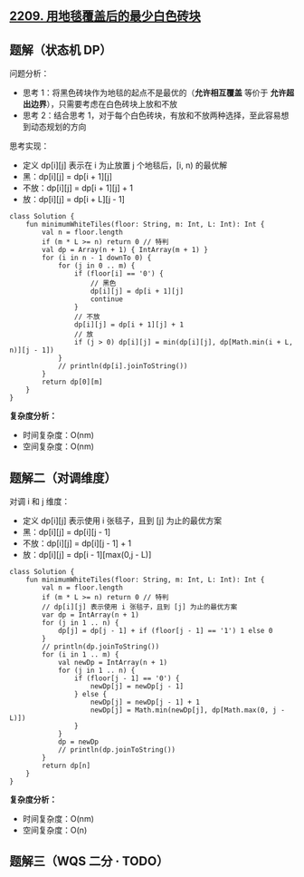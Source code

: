 ## [2209. 用地毯覆盖后的最少白色砖块](https://leetcode.cn/problems/minimum-white-tiles-after-covering-with-carpets/)

## 题解（状态机 DP）

问题分析：
- 思考 1：将黑色砖块作为地毯的起点不是最优的（**允许相互覆盖** 等价于 **允许超出边界**），只需要考虑在白色砖块上放和不放
- 思考 2：结合思考 1，对于每个白色砖块，有放和不放两种选择，至此容易想到动态规划的方向

思考实现：
- 定义 dp[i][j] 表示在 i 为止放置 j 个地毯后，[i, n) 的最优解
- 黑：dp[i][j] = dp[i + 1][j]
- 不放：dp[i][j] = dp[i + 1][j] + 1
- 放：dp[i][j] = dp[i + L][j - 1]

```
class Solution {
    fun minimumWhiteTiles(floor: String, m: Int, L: Int): Int {
        val n = floor.length
        if (m * L >= n) return 0 // 特判
        val dp = Array(n + 1) { IntArray(m + 1) }
        for (i in n - 1 downTo 0) {
            for (j in 0 .. m) {
                if (floor[i] == '0') {
                    // 黑色
                    dp[i][j] = dp[i + 1][j]
                    continue
                }
                // 不放
                dp[i][j] = dp[i + 1][j] + 1
                // 放
                if (j > 0) dp[i][j] = min(dp[i][j], dp[Math.min(i + L, n)][j - 1])
            }
            // println(dp[i].joinToString())
        }
        return dp[0][m]
    }
}
```

**复杂度分析：**
- 时间复杂度：O(nm)
- 空间复杂度：O(nm)

## 题解二（对调维度）

对调 i 和 j 维度：

- 定义 dp[i][j] 表示使用 i 张毯子，且到 [j] 为止的最优方案
- 黑：dp[i][j] = dp[i][j - 1]
- 不放：dp[i][j] = dp[i][j - 1] + 1
- 放：dp[i][j] = dp[i - 1][max(0,j - L)]

```
class Solution {
    fun minimumWhiteTiles(floor: String, m: Int, L: Int): Int {
        val n = floor.length
        if (m * L >= n) return 0 // 特判
        // dp[i][j] 表示使用 i 张毯子，且到 [j] 为止的最优方案
        var dp = IntArray(n + 1)
        for (j in 1 .. n) {
            dp[j] = dp[j - 1] + if (floor[j - 1] == '1') 1 else 0
        }
        // println(dp.joinToString())
        for (i in 1 .. m) {
            val newDp = IntArray(n + 1)
            for (j in 1 .. n) {
                if (floor[j - 1] == '0') {
                    newDp[j] = newDp[j - 1]
                } else {
                    newDp[j] = newDp[j - 1] + 1
                    newDp[j] = Math.min(newDp[j], dp[Math.max(0, j - L)])
                }
            }
            dp = newDp
            // println(dp.joinToString())
        }
        return dp[n]
    }
}
```

**复杂度分析：**
- 时间复杂度：O(nm)
- 空间复杂度：O(n)

## 题解三（WQS 二分 · TODO）

```
```

